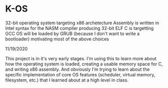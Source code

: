 # K-OS

32-bit operating system targeting x86 archetecture
Assembly is written in Intel syntax for the NASM compiler producing 32-bit ELF
C is targetting GCC 
OS will be loaded by GRUB (because I don't want to write a bootloader)
motivating most of the above choices

11/19/2020

This project is in it's very early stages.
I'm using this to learn more about how the operating system is loaded,
creating a usable memory space for C, and writing x86 assembly.
And obviously I'm trying to learn about the specific implementation of
core OS features (scheduler, virtual memory, filesystem, etc.)
that I learned about at a high level in class.